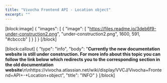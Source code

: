 ```yaml
---
title: "Vivocha Frontend API - Location object"
excerpt: ""
---
```

[block:image]
{
  "images": [
    {
      "image": [
        "https://files.readme.io/3deb6f9-under-construction2.png",
        "under-construction2.png",
        1600,
        591,
        "#cbcccb"
      ]
    }
  ]
}
[/block]

[block:callout]
{
  "type": "info",
  "body": "**Currently the new documentation website is still under construction. For more info about this topic you can follow the link below which redirects you to the corresponding section in the old documentation website**\n\nhttps://vivocha.atlassian.net/wiki/display/VVCJ/Vivocha+Frontend+API+-+Location+object",
  "title": "INFO"
}
[/block]
